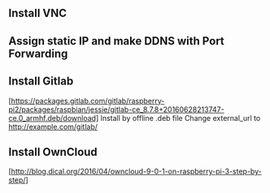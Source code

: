 
## Install VNC

## Assign static IP and make DDNS with Port Forwarding

## Install Gitlab
[https://packages.gitlab.com/gitlab/raspberry-pi2/packages/raspbian/jessie/gitlab-ce_8.7.8+20160628213747-ce.0_armhf.deb/download]
Install by offline .deb file
Change external_url to http://example.com/gitlab/

## Install OwnCloud
[http://blog.dical.org/2016/04/owncloud-9-0-1-on-raspberry-pi-3-step-by-step/]
